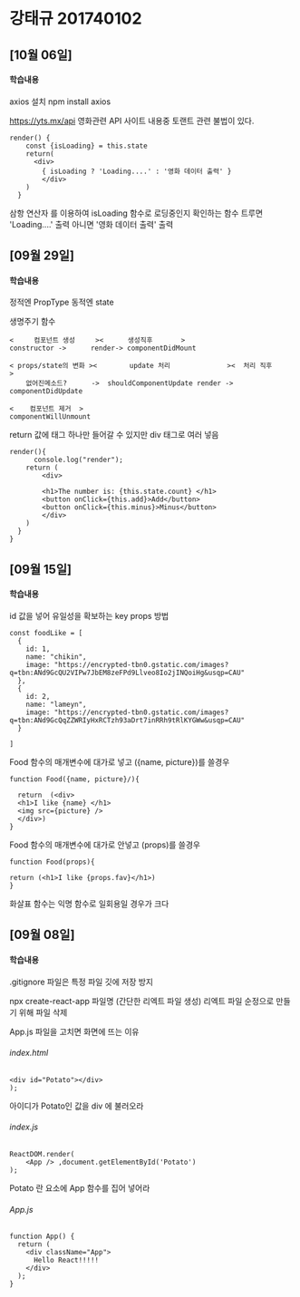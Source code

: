 # 강태규 201740102

## [10월 06일]
#### 학습내용
axios 설치
npm install axios

https://yts.mx/api
영화관련 API 사이트 내용중 토랜트 관련 불법이 있다.

```
render() {
    const {isLoading} = this.state
    return(
      <div>
        { isLoading ? 'Loading....' : '영화 데이터 출력' }
        </div>
    )
  }
```
삼항 연산자 를 이용하여 isLoading 함수로 로딩중인지 확인하는 함수
트루면 'Loading....' 출력 아니면 '영화 데이터 출력' 출력



## [09월 29일]
#### 학습내용
정적엔 PropType
동적엔 state

생명주기 함수 <br>
```
<     컴포넌트 생성     ><      생성직후       >
constructor ->      render-> componentDidMount

< props/state의 변화 ><        update 처리              ><  처리 직후     >
    없어진메소드?      ->  shouldComponentUpdate render -> componentDidUpdate

<    컴포넌트 제거  >
componentWillUnmount
```

return 값에 태그 하나만 들어갈 수 있지만 div 태그로 여러 넣음
```
render(){
      console.log("render");
    return (
        <div>
            
        <h1>The number is: {this.state.count} </h1>
        <button onClick={this.add}>Add</button>
        <button onClick={this.minus}>Minus</button>
        </div> 
    )
  }
}

```




## [09월 15일]
#### 학습내용
id 값을 넣어 유일성을 확보하는 key props 방법
```
const foodLike = [
  {
    id: 1,
    name: "chikin",
    image: "https://encrypted-tbn0.gstatic.com/images?q=tbn:ANd9GcQU2VIPw7JbEM8zeFPd9Llveo8Io2jINQoiHg&usqp=CAU"
  },
  {
    id: 2,
    name: "lameyn",
    image: "https://encrypted-tbn0.gstatic.com/images?q=tbn:ANd9GcQqZZWRIyHxRCTzh93aDrt7inRRh9tRlKYGWw&usqp=CAU"
  }

]
```
Food 함수의 매개변수에 대가로 넣고 ({name, picture})를 쓸경우
```
function Food({name, picture}/){

  return  (<div>
  <h1>I like {name} </h1> 
  <img src={picture} />
  </div>)
}
```
Food 함수의 매개변수에 대가로 안넣고 (props)를 쓸경우
```
function Food(props){

return (<h1>I like {props.fav}</h1>)
}
```
화살표 함수는 익명 함수로 일회용일 경우가 크다

## [09월 08일]
#### 학습내용
.gitignore 파일은 특정 파일 깃에 저장 방지

npx create-react-app 파일명 (간단한 리엑트 파일 생성)
리엑트 파일 순정으로 만들기 위해 파일 삭제
 
 App.js 파일을 고치면 화면에 뜨는 이유

###### index.html
```
<div id="Potato"></div>
);
```
아이디가 Potato인 값을 div 에 불러오라

###### index.js
```
ReactDOM.render(
    <App /> ,document.getElementById('Potato')
);
```

Potato 란 요소에 App 함수를 집어 넣어라

###### App.js
```
function App() {
  return (
    <div className="App">
      Hello React!!!!! 
    </div>
  );
}
```


